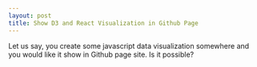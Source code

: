 ```yaml
---
layout: post
title: Show D3 and React Visualization in Github Page
---
```


Let us say, you create some javascript data visualization somewhere and you would like it show in Github page site. Is it possible?


<html>
  <head>
    <title>Massachusetts Chrolopleth map with interactive legend and viewbox</title>
    <link
      href="https://fonts.googleapis.com/css?family=Poppins&display=swap"
      rel="stylesheet"
    />
    <link href="styles.css" rel="stylesheet" />
    <script src="https://unpkg.com/react@16.9.0/umd/react.production.min.js"></script>
    <script src="https://unpkg.com/react-dom@16.9.0/umd/react-dom.production.min.js"></script>
    <script src="https://unpkg.com/d3@5.11.0/dist/d3.min.js"></script>
  			<script src="https://unpkg.com/topojson@3.0.2/dist/topojson.min.js"></script>  
  </head>
  <body>
    <div id="root"></div>
    <script src="/Files/MA_county_map.js">
    
    </script>
     
  </body>
</html>
